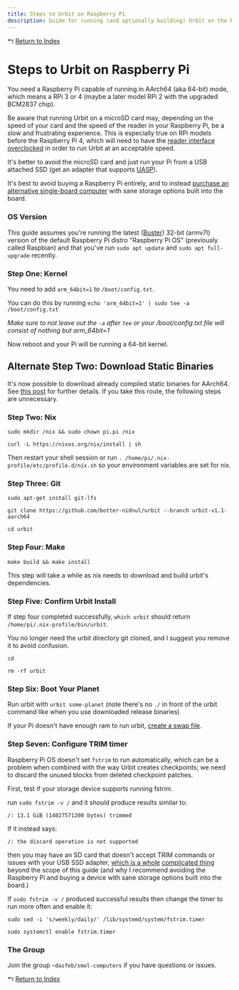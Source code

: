 ```yaml
---
title: Steps to Urbit on Raspberry Pi
description: Guide for running (and optionally building) Urbit on the Raspberry Pi
---
```


↰ [Return to Index](index.md)

# Steps to Urbit on Raspberry Pi

You need a Raspberry Pi capable of running in AArch64 (aka 64-bit) mode, which means a RPi 3 or 4 (maybe a later model RPi 2 with the upgraded BCM2837 chip).

Be aware that running Urbit on a microSD card may, depending on the speed of your card and the speed of the reader in your Raspberry Pi, be a slow and frustrating experience. This is especially true on RPi models before the Raspberry Pi 4, which will need to have the [reader interface overclocked](https://www.jeffgeerling.com/blog/2016/how-overclock-microsd-card-reader-on-raspberry-pi-3) in order to run Urbit at an acceptable speed.

It's better to avoid the microSD card and just run your Pi from a USB attached SSD (get an adapter that supports [UASP](https://www.jeffgeerling.com/blog/2020/uasp-makes-raspberry-pi-4-disk-io-50-faster)).

It's best to avoid buying a Raspberry Pi entirely, and to instead [purchase an alternative single-board computer](Buying_Guide.md) with sane storage options built into the board.

### OS Version

This guide assumes you're running the latest ([Buster](https://www.raspberrypi.org/blog/buster-the-new-version-of-raspbian/)) 32-bit (armv7l) version of the default Raspberry Pi distro "Raspberry Pi OS" (previously called Raspbian) and that you've run `sudo apt update` and `sudo apt full-upgrade` recently.

### Step One: Kernel

You need to add `arm_64bit=1` to `/boot/config.txt`.

You can do this by running `echo 'arm_64bit=1' | sudo tee -a /boot/config.txt`

*Make sure to not leave out the `-a` after `tee` or your /boot/config.txt file will consist of nothing but arm_64bit=1*

Now reboot and your Pi will be running a 64-bit kernel.

## Alternate Step Two: Download Static Binaries

It's now possible to download already compiled static binaries for AArch64. See [this post](AArch64_Urbit_Static_Binaries.md) for further details. If you take this route, the following steps are unnecessary.

### Step Two: Nix

`sudo mkdir /nix && sudo chown pi.pi /nix`

`curl -L https://nixos.org/nix/install | sh`

Then restart your shell session or run `. /home/pi/.nix-profile/etc/profile.d/nix.sh` so your environment variables are set for nix.

### Step Three: Git

`sudo apt-get install git-lfs`

`git clone https://github.com/botter-nidnul/urbit --branch urbit-v1.1-aarch64`

`cd urbit`

### Step Four: Make

`make build && make install`

This step will take a while as nix needs to download and build urbit's dependencies.

### Step Five: Confirm Urbit Install

If step four completed successfully, `which urbit` should return `/home/pi/.nix-profile/bin/urbit`.

You no longer need the urbit directory git cloned, and I suggest you remove it to avoid confusion.

`cd`

`rm -rf urbit`

### Step Six: Boot Your Planet

Run urbit with `urbit some-planet` (note there's no `./` in front of the urbit command like when you use downloaded release binaries)

If your Pi doesn't have enough ram to run urbit, [create a swap file](https://raspberrypi.stackexchange.com/a/1605).

### Step Seven: Configure TRIM timer

Raspberry Pi OS doesn't set `fstrim` to run automatically, which can be a problem when combined with the way Urbit creates checkpoints; we need to discard the unused blocks from deleted checkpoint patches.

First, test if your storage device supports running fstrim.

run `sudo fstrim -v /` and it should produce results similar to:

`/: 13.1 GiB (14027571200 bytes) trimmed`

If it instead says:

`/: the discard operation is not supported`

then you may have an SD card that doesn't accept TRIM commands or issues with your USB SSD adapter, [which is a whole](https://www.glump.net/howto/desktop/enable-trim-on-an-external-ssd-on-linux) [complicated thing](https://www.jeffgeerling.com/blog/2020/enabling-trim-on-external-ssd-on-raspberry-pi) beyond the scope of this guide (and why I recommend avoiding the Raspberry Pi and buying a device with sane storage options built into the board.)

If `sudo fstrim -v /` produced successful results then change the timer to run more often and enable it:

`sudo sed -i 's/weekly/daily/' /lib/systemd/system/fstrim.timer`

`sudo systemctl enable fstrim.timer`

### The Group

Join the group `~dasfeb/smol-computers` if you have questions or issues.

↰ [Return to Index](index.md)
